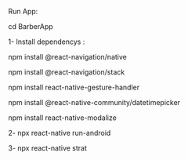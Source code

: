 Run App:

cd BarberApp

1- Install dependencys :

 npm install @react-navigation/native
 
 npm install @react-navigation/stack
 
 npm install react-native-gesture-handler
 
 npm install @react-native-community/datetimepicker
 
 npm install react-native-modalize


2- npx react-native run-android

3- npx react-native strat
